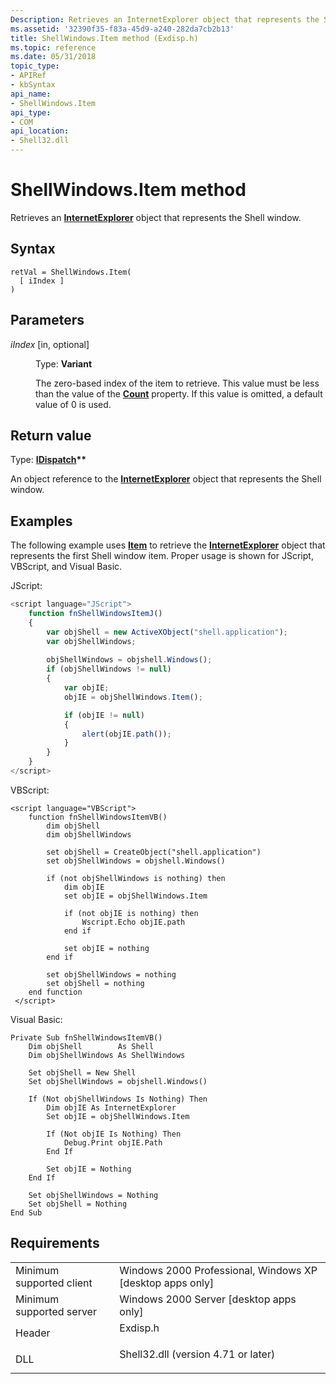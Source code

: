 ```yaml
---
Description: Retrieves an InternetExplorer object that represents the Shell window.
ms.assetid: '32390f35-f83a-45d9-a240-282da7cb2b13'
title: ShellWindows.Item method (Exdisp.h)
ms.topic: reference
ms.date: 05/31/2018
topic_type: 
- APIRef
- kbSyntax
api_name: 
- ShellWindows.Item
api_type: 
- COM
api_location: 
- Shell32.dll
---
```


# ShellWindows.Item method

Retrieves an [**InternetExplorer**](/previous-versions/windows/internet-explorer/ie-developer/platform-apis/aa752084(v=vs.85)) object that represents the Shell window.

## Syntax


```JScript
retVal = ShellWindows.Item(
  [ iIndex ]
)
```



## Parameters

<dl> <dt>

*iIndex* \[in, optional\]
</dt> <dd>

Type: **Variant**

The zero-based index of the item to retrieve. This value must be less than the value of the [**Count**](shellwindows-count.md) property. If this value is omitted, a default value of 0 is used.

</dd> </dl>

## Return value

Type: **[**IDispatch**](/windows/win32/api/oaidl/nn-oaidl-idispatch)\*\***

An object reference to the [**InternetExplorer**](/previous-versions/windows/internet-explorer/ie-developer/platform-apis/aa752084(v=vs.85)) object that represents the Shell window.

## Examples

The following example uses [**Item**](folderitemverbs-item.md) to retrieve the [**InternetExplorer**](/previous-versions/windows/internet-explorer/ie-developer/platform-apis/aa752084(v=vs.85)) object that represents the first Shell window item. Proper usage is shown for JScript, VBScript, and Visual Basic.

JScript:


```JavaScript
<script language="JScript">
    function fnShellWindowsItemJ()
    {
        var objShell = new ActiveXObject("shell.application");
        var objShellWindows;
        
        objShellWindows = objshell.Windows();
        if (objShellWindows != null)
        {
            var objIE;
            objIE = objShellWindows.Item();

            if (objIE != null)
            {
                alert(objIE.path());
            }
        }
    }
</script>
```



VBScript:


```VB
<script language="VBScript">
    function fnShellWindowsItemVB()
        dim objShell
        dim objShellWindows
        
        set objShell = CreateObject("shell.application")
        set objShellWindows = objshell.Windows()

        if (not objShellWindows is nothing) then
            dim objIE
            set objIE = objShellWindows.Item

            if (not objIE is nothing) then
                Wscript.Echo objIE.path
            end if

            set objIE = nothing
        end if

        set objShellWindows = nothing
        set objShell = nothing
    end function
 </script>
```



Visual Basic:


```VB
Private Sub fnShellWindowsItemVB()
    Dim objShell        As Shell
    Dim objShellWindows As ShellWindows
    
    Set objShell = New Shell
    Set objShellWindows = objshell.Windows()

    If (Not objShellWindows Is Nothing) Then
        Dim objIE As InternetExplorer
        Set objIE = objShellWindows.Item

        If (Not objIE Is Nothing) Then
            Debug.Print objIE.Path
        End If

        Set objIE = Nothing
    End If

    Set objShellWindows = Nothing
    Set objShell = Nothing
End Sub
```



## Requirements



|                                     |                                                                                                                |
|-------------------------------------|----------------------------------------------------------------------------------------------------------------|
| Minimum supported client<br/> | Windows 2000 Professional, Windows XP \[desktop apps only\]<br/>                                         |
| Minimum supported server<br/> | Windows 2000 Server \[desktop apps only\]<br/>                                                           |
| Header<br/>                   | <dl> <dt>Exdisp.h</dt> </dl>                            |
| DLL<br/>                      | <dl> <dt>Shell32.dll (version 4.71 or later)</dt> </dl> |



 

 